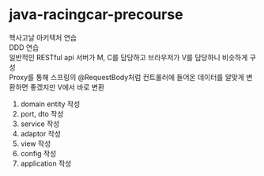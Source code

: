 # java-racingcar-precourse

헥사고날 아키텍처 연습\
DDD 연습\
일반적인 RESTful api 서버가 M, C를 담당하고 브라우저가 V를 담당하니 비슷하게 구성\
Proxy를 통해 스프링의 @RequestBody처럼 컨트롤러에 들어온 데이터를 알맞게 변환하면 좋겠지만 V에서 바로 변환

1. domain entity 작성
2. port, dto 작성
3. service 작성
4. adaptor 작성
5. view 작성
6. config 작성
7. application 작성